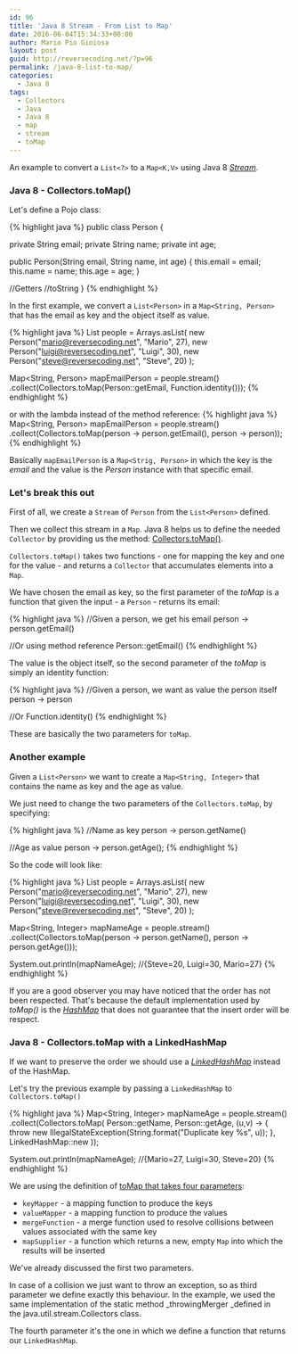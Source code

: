 ```yaml
---
id: 96
title: 'Java 8 Stream - From List to Map'
date: 2016-06-04T15:34:33+00:00
author: Mario Pio Gioiosa
layout: post
guid: http://reversecoding.net/?p=96
permalink: /java-8-list-to-map/
categories:
  - Java 8
tags:
  - Collectors
  - Java
  - Java 8
  - map
  - stream
  - toMap
---
```

An example to convert a `List<?>` to a `Map<K,V>` using Java 8 _[Stream](https://docs.oracle.com/javase/8/docs/api/java/util/stream/package-summary.html)_.

### Java 8 - Collectors.toMap()
Let's define a Pojo class:

{% highlight java %}
public class Person {

  private String email;
  private String name;
  private int age;

  public Person(String email, String name, int age) {
    this.email = email;
    this.name = name;
    this.age = age;
  }

  //Getters
  //toString
}
{% endhighlight %}

In the first example, we convert a `List<Person>` in a `Map<String, Person>` that has the email as key and the object itself as value.

{% highlight java %}
List<Person> people = Arrays.asList(
     new Person("mario@reversecoding.net", "Mario", 27),
     new Person("luigi@reversecoding.net", "Luigi", 30),
     new Person("steve@reversecoding.net", "Steve", 20)
 );

 Map<String, Person> mapEmailPerson = people.stream()
                .collect(Collectors.toMap(Person::getEmail, Function.identity()));
{% endhighlight %}

or with the lambda instead of the method reference:
{% highlight java %}
Map<String, Person> mapEmailPerson = people.stream()
               .collect(Collectors.toMap(person -> person.getEmail(), 
                                         person -> person));
{% endhighlight %}

Basically `mapEmailPerson` is a `Map<Strig, Person>` in which the key is the *email* and the value is the *Person* instance with that specific email.

### Let's break this out
First of all, we create a `Stream` of `Person` from the `List<Person>` defined.

Then we collect this stream in a `Map`. Java 8 helps us to define the needed `Collector` by providing us the method: [Collectors.toMap()](https://docs.oracle.com/javase/8/docs/api/java/util/stream/Collectors.html#toMap-java.util.function.Function-java.util.function.Function-).

`Collectors.toMap()` takes two functions - one for mapping the key and one for the value - and returns a `Collector` that accumulates elements into a `Map`.

We have chosen the email as key, so the first parameter of the *toMap* is a function that given the input - a `Person` - returns its email:

{% highlight java %}
//Given a person, we get his email
person -> person.getEmail()

//Or using method reference
Person::getEmail()
{% endhighlight %}

The value is the object itself, so the second parameter of the *toMap* is simply an identity function:

{% highlight java %}
//Given a person, we want as value the person itself
person -> person

//Or
Function.identity()
{% endhighlight %}

These are basically the two parameters for `toMap`.

### Another example
Given a `List<Person>` we want to create a `Map<String, Integer>` that contains the name as key and the age as value.

We just need to change the two parameters of the `Collectors.toMap`, by specifying:

{% highlight java %}
//Name as key
person -> person.getName()

//Age as value
person -> person.getAge();
{% endhighlight %}

So the code will look like:

{% highlight java %}
List<Person> people = Arrays.asList(
    new Person("mario@reversecoding.net", "Mario", 27),
    new Person("luigi@reversecoding.net", "Luigi", 30),
    new Person("steve@reversecoding.net", "Steve", 20)
);

Map<String, Integer> mapNameAge = people.stream()
          .collect(Collectors.toMap(person -> person.getName(), 
                                    person -> person.getAge()));

System.out.println(mapNameAge);
//{Steve=20, Luigi=30, Mario=27}
{% endhighlight %}

If you are a good observer you may have noticed that the order has not been respected. That's because the default implementation used by _toMap()_ is the
[_HashMap_](https://docs.oracle.com/javase/8/docs/api/java/util/HashMap.html) that does not guarantee that the insert order will be respect.

### Java 8 - Collectors.toMap with a LinkedHashMap
If we want to preserve the order we should use a _[LinkedHashMap](https://docs.oracle.com/javase/8/docs/api/java/util/LinkedHashMap.html)_ instead of the HashMap.

Let's try the previous example by passing a `LinkedHashMap` to `Collectors.toMap()`

{% highlight java %}
Map<String, Integer> mapNameAge = people.stream()
      .collect(Collectors.toMap(
          Person::getName,
          Person::getAge,
          (u,v) -> { throw new IllegalStateException(String.format("Duplicate key %s", u)); },
          LinkedHashMap::new
          ));

System.out.println(mapNameAge);
//{Mario=27, Luigi=30, Steve=20}
{% endhighlight %}

We are using the definition of [toMap that takes four parameters](https://docs.oracle.com/javase/8/docs/api/java/util/stream/Collectors.html#toMap-java.util.function.Function-java.util.function.Function-java.util.function.BinaryOperator-java.util.function.Supplier-):

  * `keyMapper` - a mapping function to produce the keys
  * `valueMapper` - a mapping function to produce the values
  * `mergeFunction` - a merge function used to resolve collisions between values associated with the same key
  * `mapSupplier` - a function which returns a new, empty `Map` into which the results will be inserted

We've already discussed the first two parameters.

In case of a collision we just want to throw an exception, so as third parameter we define exactly this behaviour. In the example, we used the same implementation of the static method _throwingMerger _defined in the java.util.stream.Collectors class.

The fourth parameter it's the one in which we define a function that returns our `LinkedHashMap`.
